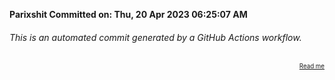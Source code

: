 **Parixshit Committed on: Thu, 20 Apr 2023 06:25:07 AM** <!-- dc8d903d-b0ac-40db-95e8-d71e10c47ed4 -->

###### This is an automated commit generated by a GitHub Actions workflow.

<div align="right"><sub><sup><a href="https://github.com/Parixshit/AutoCommit.git">Read me</a></sup></sub></div>
